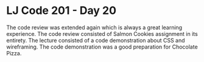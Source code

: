 # LJ Code 201 - Day 20

 The code review was extended again which is always a great learning experience. The code review consisted of Salmon Cookies assignment in its entirety. The lecture consisted of a code demonstration about CSS and wireframing. The code demonstration was a good preparation for Chocolate Pizza. 
